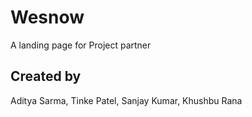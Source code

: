 # Wesnow
A landing page for Project partner
## Created by
Aditya Sarma, Tinke Patel, Sanjay Kumar, Khushbu Rana
